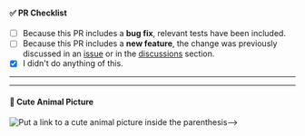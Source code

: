 <!--
Thank you for using 🐍 snekmate and taking the time to send a pull request (PR)!

If you are introducing a new feature, please discuss it in an issue or in the discussions section before submitting your change.

Please:
 - consider the checklist items below
 - keep the ones that make sense for your PR, and
 - DELETE the items that DON'T make sense for your PR.
-->

#### ✅ PR Checklist

- [ ] Because this PR includes a **bug fix**, relevant tests have been included.
- [ ] Because this PR includes a **new feature**, the change was previously discussed in an [issue](https://github.com/pcaversaccio/snekmate/issues) or in the [discussions](https://github.com/pcaversaccio/snekmate/discussions) section.
- [x] I didn't do anything of this.

---

<!-- Add a description of your PR here -->

---

#### 🐶 Cute Animal Picture

![Put a link to a cute animal picture inside the parenthesis-->]()
